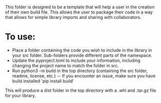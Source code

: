 This folder is designed to be a template that will help a user in the creation of their own build file. This allows the user to package their code in a way that allows for simple library imports and sharing with collaborators.

To use:
=======
- Place a folder containing the code you wish to include in the library in your src folder. Sub-folders provide different parts of the namespace.
- Update the pyproject.toml to include your information, including changing the project name to match the folder in src.
- Run python3 -m build in the top directory (containing the src folder, readme, license, etc.)
-- If you encounter an issue, make sure you have build installed 'pip install build'

This will produce a dist folder in the top directory with a .whl and .tar.gz file for your library.
